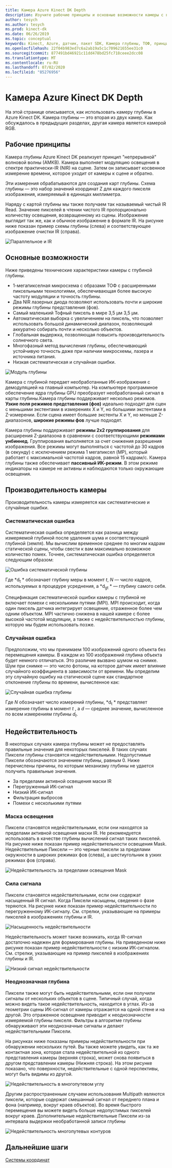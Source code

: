 ```yaml
---
title: Камера Azure Kinect DK Depth
description: Изучите рабочие принципы и основные возможности камеры с глубиной в Azure Kinect DK.
author: tesych
ms.author: tesych
ms.prod: kinect-dk
ms.date: 06/26/2019
ms.topic: conceptual
keywords: Kinect, Azure, датчик, пакет SDK, Камера глубины, ТОФ, принципы, производительность, недействительность
ms.openlocfilehash: 22f04b983ed7c6a2ab19a5c1c709621655ee31c0
ms.sourcegitcommit: 877491bd46921c11dd478bd25fc718ceee2dcc08
ms.translationtype: MT
ms.contentlocale: ru-RU
ms.lasthandoff: 07/02/2020
ms.locfileid: "85276956"
---
```

# <a name="azure-kinect-dk-depth-camera"></a>Камера Azure Kinect DK Depth

На этой странице описывается, как использовать камеру глубины в Azure Kinect DK. Камера глубины — это вторая из двух камер. Как обсуждалось в предыдущих разделах, другая камера является камерой RGB.  

## <a name="operating-principles"></a>Рабочие принципы

Камера глубины Azure Kinect DK реализует принцип "непрерывной" волновой волны (АМКВ). Камера выполняет модуляцию освещения в спектре практически-IR (NIR) на сцене. Затем он записывает косвенное измерение времени, которое уходит от камеры к сцене и обратно.

Эти измерения обрабатываются для создания карт глубины. Схема глубины — это набор значений координат Z для каждого пикселя изображения, измеряемый в единицах миллиметра.

Наряду с картой глубины мы также получаем так называемый чистый IR Read. Значение пикселей в чтении чистого IR пропорционально количеству освещения, возвращенному из сцены. Изображение выглядит так же, как и обычное изображение в формате IR. На рисунке ниже показан пример схемы глубины (слева) и соответствующее изображение очистки IR (справа).

![Параллельное и IR](./media/concepts/depth-camera-depth-ir.png)

## <a name="key-features"></a>Основные возможности

Ниже приведены технические характеристики камеры с глубиной глубины.

- 1-мегапикселная микросхема с образами ТОФ с расширенными пиксельными технологиями, обеспечивающая более высокую частоту модуляции и точность глубины.
- Два NIR лазерных диода позволяют использовать почти и широкие режимы глубины представления (фов).
- Самый маленький Тофный пиксель в мире 3,5 μм 3,5 μм.
- Автоматическая выборка с увеличением на пиксель, что позволяет использовать большой динамический диапазон, позволяющий аккуратно собирать почти и несколько объектов.
- Глобальная выдержка, позволяющая повысить производительность солнечного света.
- Многофазный метод вычисления глубины, обеспечивающий устойчивую точность даже при наличии микросхемы, лазера и источника питания.
- Низкая систематическая и случайная ошибки.

![Модуль глубины](./media/concepts/depth-camera-depth-module.jpg)

Камера с глубиной передает необработанные ИК-изображения с демодуляцией на главный компьютер. На компьютере программное обеспечение ядра глубины GPU преобразует необработанный сигнал в карты глубины.Камера глубины поддерживает несколько режимов. **Узкие поля режимов представления (фов)** идеально подходят для сцен с меньшими экстентами в измерениях X и Y, но большими экстентами в Z-измерении. Если сцена имеет большие экстенты X и Y, но меньше Z-диапазонов, **широкие режимы фов** лучше подходят.

Камера глубины поддерживает **режимы 2x2 группирования** для расширения Z-диапазона в сравнении с соответствующими **режимами унбиннед**. Группирования выполняется за счет снижения разрешения изображения. Все режимы могут выполняться с частотой до 30 кадров (в секунду) с исключением режима 1 мегапиксел (MP), который работает с максимальной частотой кадров, равной 15 кадрам/с. Камера глубины также обеспечивает **пассивный ИК-режим**. В этом режиме индикаторы на камере не активны и наблюдаются только окружающие освещения.

## <a name="camera-performance"></a>Производительность камеры

Производительность камеры измеряется как систематические и случайные ошибки.

### <a name="systematic-error"></a>Систематическая ошибка

Систематическая ошибка определяется как разница между измеряемой глубиной после удаления шума и соответствующей глубиной (земля). Мы вычислим временное среднее по многим кадрам статической сцены, чтобы свести к вам максимально возможное количество помех. Точнее, систематическая ошибка определяется следующим образом:

![Ошибка систематической глубины](./media/concepts/depth-camera-systematic-error.png)

Где *d<sub>t</sub> * обозначает глубину меры в момент *t*, *N* — число кадров, используемых в процедуре усреднения, а *d<sub>gt</sub> * — глубину самого себя.

Спецификация систематической ошибки камеры с глубиной не включает помехи с несколькими путями (MPI). MPI происходит, когда один пиксель датчика интегрирует освещение, отраженное более чем одним объектом. MPI частично снижена в нашей камере с более высокой частотой модуляции, а также с недействительностью глубины, которую мы будем использовать позже.

### <a name="random-error"></a>Случайная ошибка

Предположим, что мы принимаем 100 изображений одного объекта без перемещения камеры. В каждом из 100 изображений глубина объекта будет немного отличаться. Это различие вызвано шумом на снимке. Шум при снимке — это число фотоны, на которое датчик имеет влияние случайного коэффициента в зависимости от времени. Мы определим эту случайную ошибку на статической сцене как стандартное отклонение глубины по времени, вычисленное как:

![Случайная ошибка глубины](./media/concepts/depth-camera-random-error.png)

Где *N* обозначает число измерений глубины, *d<sub>t</sub> * представляет измерение глубины в момент *t* , а *d* — среднее значение, вычисленное по всем измерениям глубины *d<sub>t</sub>*.

## <a name="invalidation"></a>Недействительность

В некоторых случаях камера глубины может не предоставлять правильные значения для некоторых пикселей. В таких случаях Пиксели глубины становятся недействительными. Недопустимые Пиксели обозначаются значением глубины, равным 0. Ниже перечислены причины, по которым механизму глубины не удается получить правильные значения.

- За пределами активной освещения маски IR
- Перегруженный ИК-сигнал
- Низкий ИК-сигнал
- Фильтрация выбросов
- Помехи с несколькими путями

### <a name="illumination-mask"></a>Маска освещения

Пиксели становятся недействительными, если они находятся за пределами активной освещения маски IR. Не рекомендуется использовать в качестве глубины вычислений сигнал таких пикселей. На рисунке ниже показан пример недействительности освещения Mask. Недействительные Пиксели — это черные пиксели за пределами окружности в широких режимах фов (слева), а шестиугольник в узких режимах фов (справа).

![Недействительность за пределами освещения Mask](./media/concepts/depth-camera-invalidation-illumination-mask.png)

### <a name="signal-strength"></a>Сила сигнала

Пиксели становятся недействительными, если они содержат насыщенный IR сигнал. Когда Пиксели насыщены, сведения о фазе теряются. На рисунке ниже показан пример недействительности по перегруженному ИК-сигналу. См. стрелки, указывающие на примеры пикселей в изображениях глубины и IR.

![Насыщенность недействительности](./media/concepts/depth-camera-invalidation-saturation.png)

Недействительность может также возникать, когда IR-сигнал достаточно надежен для формирования глубины. На приведенном ниже рисунке показан пример недействительности с низким ИК-сигналом. См. стрелки, указывающие на пример пикселей в изображениях глубины и IR.

![Низкий сигнал недействительности](./media/concepts/depth-camera-invalidation-low-signal.png)

### <a name="ambiguous-depth"></a>Неоднозначная глубина

Пиксели также могут быть недействительными, если они получили сигналы от нескольких объектов в сцене. Типичный случай, когда можно видеть такое недействительность, находится в углах.  Из-за геометрии сцены ИК-сигнал от камеры отражается на одной стене и на другой. Это отраженное освещение приводит к неоднозначности измеряемой глубины пикселя. Фильтры в алгоритме глубины обнаруживают эти неоднозначные сигналы и делают недействительными Пиксели.

На рисунках ниже показаны примеры недействительности при обнаружении нескольких путей. Вы также можете увидеть, как та же контактная зона, которая стала недействительной из одного представления камеры (верхняя строка), может снова появиться в другом представлении камеры (Нижняя строка). На этом рисунке показано, что поверхности, недействительные с одной перспективы, могут быть видимы из другой.

![Недействительность в многопутевом углу](./media/concepts/depth-camera-invalidation-multipath.png)

Другим распространенным случаем использования Multipath являются пиксели, которые содержат смешанный сигнал от переднего плана и фона (например, вокруг краев объектов). Во время быстрого перемещения вы можете видеть больше недопустимых пикселей вокруг краев. Дополнительные недействительные Пиксели из-за интервала выдержки необработанной записи глубины

![Недействительность многопутевых контуров](./media/concepts/depth-camera-invalidation-edge.png)

## <a name="next-steps"></a>Дальнейшие шаги

[Системы координат](coordinate-systems.md)
